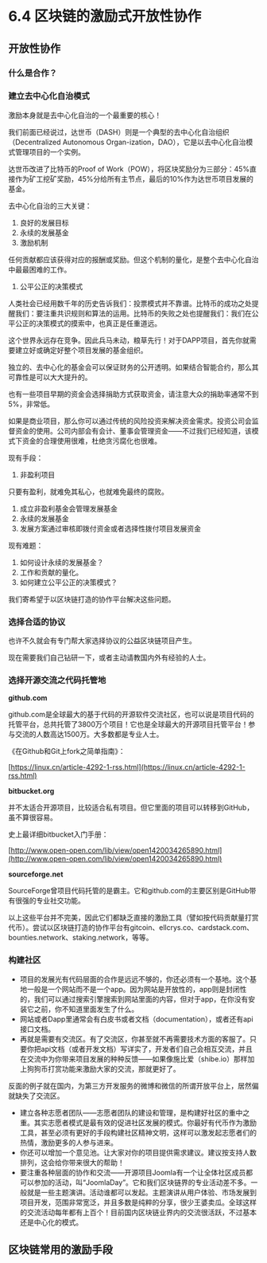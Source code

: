 # 6.4 区块链的激励式开放性协作

## 开放性协作

### 什么是合作？



### 建立去中心化自治模式

激励本身就是去中心化自治的一个最重要的核心！

我们前面已经说过，达世币（DASH）则是一个典型的去中心化自治组织（Decentralized Autonomous Organ-ization，DAO），它是以去中心化自治模式管理项目的一个实例。

达世币改进了比特币的Proof of Work（POW），将区块奖励分为三部分：45%直接作为矿工挖矿奖励，45%分给所有主节点，最后的10%作为达世币项目发展的基金。

去中心化自治的三大关键：

1. 良好的发展目标
2. 永续的发展基金
3. 激励机制

任何贡献都应该获得对应的报酬或奖励。但这个机制的量化，是整个去中心化自治中最最困难的工作。

1. 公平公正的决策模式

人类社会已经用数千年的历史告诉我们：投票模式并不靠谱。比特币的成功之处提醒我们：要注重共识规则和算法的运用。比特币的失败之处也提醒我们：我们在公平公正的决策模式的摸索中，也真正是任重道远。

这个世界永远存在竞争。因此兵马未动，粮草先行！对于DAPP项目，首先你就需要建立好或确定好整个项目发展的基金组织。

独立的、去中心化的基金会可以保证财务的公开透明。如果结合智能合约，那么其可靠性是可以大大提升的。

也有一些项目早期的资金会选择捐助方式获取资金，请注意大众的捐助率通常不到5%，非常低。

如果是商业项目，那么你可以通过传统的风险投资来解决资金需求。投资公司会监督资金的使用。公司内部会有会计、董事会管理资金——不过我们已经知道，该模式下资金的合理使用很难，杜绝贪污腐化也很难。

现有手段：

1. 非盈利项目

只要有盈利，就难免其私心，也就难免最终的腐败。

1. 成立非盈利基金会管理发展基金
2. 永续的发展基金
3. 发展方案通过审核即拨付资金或者选择性拨付项目发展资金

现有难题：

1. 如何设计永续的发展基金？
2. 工作和贡献的量化。
3. 如何建立公平公正的决策模式？

我们寄希望于以区块链打造的协作平台解决这些问题。

### 选择合适的协议

也许不久就会有专门帮大家选择协议的公益区块链项目产生。

现在需要我们自己钻研一下，或者主动请教国内外有经验的人士。

### 选择开源交流之代码托管地

**github.com**

github.com是全球最大的基于代码的开源软件交流社区，也可以说是项目代码的托管平台，总共托管了3800万个项目！它也是全球最大的开源项目托管平台！参与交流的人数高达1500万。大多数都是专业人士。

《在Github和Git上fork之简单指南》：

[https://linux.cn/article-4292-1-rss.html](https://linux.cn/article-4292-1-rss.html)

**bitbucket.org**

并不太适合开源项目，比较适合私有项目。但它里面的项目可以转移到GitHub，虽不算很容易。

史上最详细bitbucket入门手册：

[http://www.open-open.com/lib/view/open1420034265890.html](http://www.open-open.com/lib/view/open1420034265890.html)

**sourceforge.net**

SourceForge曾项目代码托管的是霸主。它和github.com的主要区别是GitHub带有很强的专业社交功能。

以上这些平台并不完美，因此它们都缺乏直接的激励工具（譬如按代码贡献量打赏代币）。尝试以区块链打造的协作平台有gitcoin、ellcrys.co、cardstack.com、bounties.network、staking.network，等等。

### 构建社区

* 项目的发展光有代码层面的合作是远远不够的，你还必须有一个基地。这个基地一般是一个网站而不是一个app。因为网站是开放性的，app则是封闭性的，我们可以通过搜索引擎搜索到网站里面的内容，但对于app，在你没有安装它之前，你不知道里面发生了什么。
* 网站或者Dapp里通常会有白皮书或者文档（documentation），或者还有api接口文档。
* 再就是需要有交流区。有了交流区，你甚至就不再需要技术方面的客服了。只要你把api文档（或者开发文档）写详实了，开发者们自己会相互交流，并且在交流中为你带来项目发展的种种反馈——如果像施比爱（shibe.io）那样加上狗狗币打赏功能来激励大家的交流，那就更好了。

反面的例子就在国内，为第三方开发服务的微博和微信的所谓开放平台上，居然偏就缺失了交流区。

* 建立各种志愿者团队——志愿者团队的建设和管理，是构建好社区的重中之重。其实志愿者模式是最有效的促进社区发展的模式。你最好有代币作为激励工具，甚至必须有更好的手段构建社区精神文明，这样可以激发起志愿者们的热情，激励更多的人参与进来。
* 你还可以增加一个意见池。让大家对你的项目提供需求建议。建议按支持人数排列，这会给你带来很大的帮助！
* 要注重各种层面的协作和交流——开源项目Joomla有一个让全体社区成员都可以参加的活动，叫“JoomlaDay”。它和我们区块链界的专业活动差不多。一般就是一些主题演讲。活动谁都可以发起。主题演讲从用户体验、市场发展到项目开发，范围非常宽泛，并且多数是纯粹的分享，很少王婆卖瓜。全球这样的交流活动每年都有上百个！目前国内区块链业界内的交流很活跃，不过基本还是中心化的模式。

## 区块链常用的激励手段

